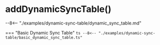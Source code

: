 # addDynamicSyncTable()

--8<-- "./examples/dynamic-sync-table/dynamic_sync_table.md"

=== "Basic Dynamic Sync Table"
    ```ts
    --8<-- "./examples/dynamic-sync-table/basic_dynamic_sync_table.ts"
    ```
